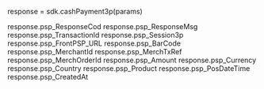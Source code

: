 response = sdk.cashPayment3p(params)

response.psp_ResponseCod
response.psp_ResponseMsg
response.psp_TransactionId
response.psp_Session3p
response.psp_FrontPSP_URL
response.psp_BarCode
response.psp_MerchantId
response.psp_MerchTxRef
response.psp_MerchOrderId
response.psp_Amount
response.psp_Currency
response.psp_Country
response.psp_Product
response.psp_PosDateTime
response.psp_CreatedAt
